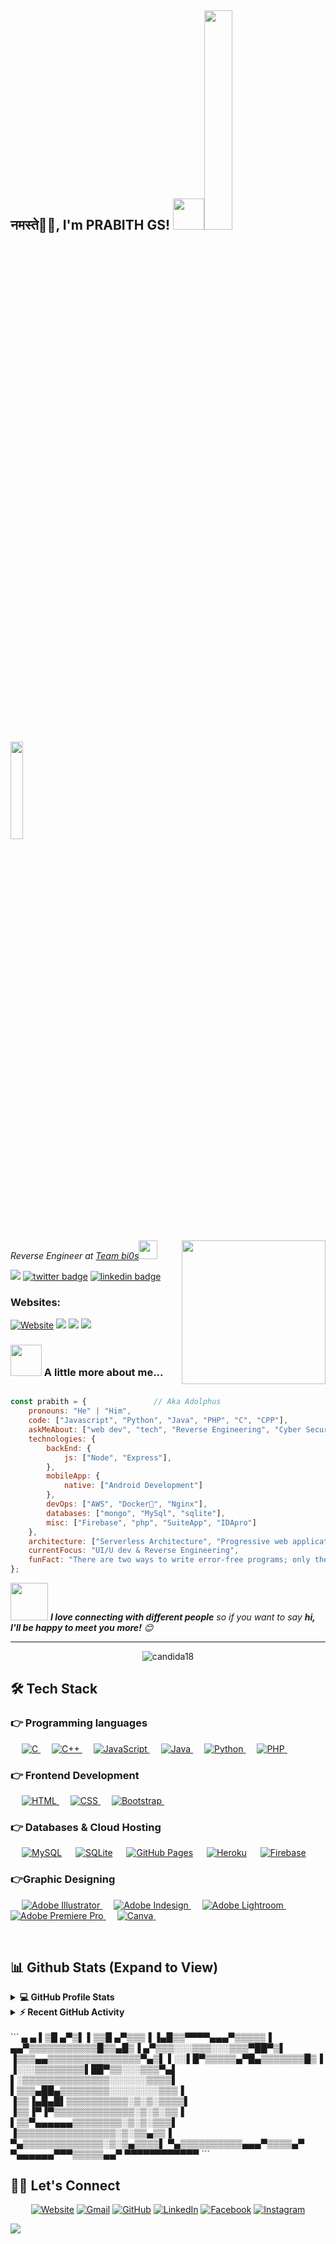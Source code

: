 <h2>नमस्ते🙏🏻, I'm PRABITH GS! <img src="https://media.giphy.com/media/12oufCB0MyZ1Go/giphy.gif" width="50"><img src="https://i.imgur.com/dkjGjCN.gif" width=30%><img src="https://i.imgur.com/FaDmIVv.gif" width=20%></h2>

<img align='right' src="https://media.giphy.com/media/M9gbBd9nbDrOTu1Mqx/giphy.gif" width="230">
<p><em>Reverse Engineer at <a href="http://bi0s.in">Team bi0s</a><img src="https://media.giphy.com/media/WUlplcMpOCEmTGBtBW/giphy.gif" width="30">
</em></p>


![](https://komarev.com/ghpvc/?username=prabhigupta)
[![twitter badge](https://img.shields.io/badge/twitter-Ad0lphu5-0077b5?style=social&logo=twitter)](https://twitter.com/Ad0lphu5)
[![linkedin badge](https://img.shields.io/badge/linkedin-prabithgs-0077b5?style=social&logo=linkedin)](https://www.linkedin.com/in/prabithgs)

<p align="center">
<h3>Websites:</h3> 
<a href="https://prabith.ga/"><img src="https://img.icons8.com/bubbles/50/000000/web.png" alt="Website"/></a>
        <a href="https://blog.prabith.ga"><img src="https://img.icons8.com/color/48/000000/blog.png"/></a>
        <a href="https://notes.prabith.ga"><img src="https://img.icons8.com/plasticine/64/000000/notes-app.png"/></a>
        <a href="https://ide.prabith.ga"><img src="https://img.icons8.com/bubbles/50/000000/code-file.png"/></a>


</p>


### <img src="https://media.giphy.com/media/VgCDAzcKvsR6OM0uWg/giphy.gif" width="50"> A little more about me...

```javascript

const prabith = {               // Aka Adolphus
    pronouns: "He" | "Him",
    code: ["Javascript", "Python", "Java", "PHP", "C", "CPP"],
    askMeAbout: ["web dev", "tech", "Reverse Engineering", "Cyber Security"],
    technologies: {
        backEnd: {
            js: ["Node", "Express"],
        },
        mobileApp: {
            native: ["Android Development"]
        },
        devOps: ["AWS", "Docker🐳", "Nginx"],
        databases: ["mongo", "MySql", "sqlite"],
        misc: ["Firebase", "php", "SuiteApp", "IDApro"]
    },
    architecture: ["Serverless Architecture", "Progressive web applications", "Single page applications"],
    currentFocus: "UI/U dev & Reverse Engineering",
    funFact: "There are two ways to write error-free programs; only the third one works"
};
```

<img src="https://media.giphy.com/media/LnQjpWaON8nhr21vNW/giphy.gif" width="60"> <em><b>I love connecting with different people</b> so if you want to say <b>hi, I'll be happy to meet you more!</b> 😊</em>





---

<p align="center"><img align="center" src="https://github-readme-streak-stats.herokuapp.com/?user=prabhigupta&theme=algolia" alt="candida18" /></p>

## 🛠️ Tech Stack

### 👉 Programming languages

<p align="left">
  &emsp;
  <a href="https://www.cprogramming.com/" target="_blank">
    <img alt="C" src="https://img.shields.io/badge/C%20-%232370ED.svg?logo=c&logoColor=white">
  </a>
  &emsp;
  <a href="https://www.w3schools.com/cpp/" target="_blank">
    <img alt="C++" src="https://img.shields.io/badge/C++%20-%2300599C.svg?logo=c%2B%2B&logoColor=white">
  </a>
  &emsp;
  <a href="https://developer.mozilla.org/en-US/docs/Web/JavaScript" target="_blank">
     <img alt="JavaScript" src="https://img.shields.io/badge/JavaScript%20-%23F7DF1E.svg?logo=javascript&logoColor=black">
   </a>
  &emsp;
  <a href="https://www.java.com" target="_blank">
    <img alt="Java" src="https://img.shields.io/badge/Java-%23007396.svg?logo=java&logoColor=white">
  </a>
  &emsp;
   <a href="https://www.python.org" target="_blank">
    <img alt="Python" src="https://img.shields.io/badge/Python%20-%2314354C.svg?logo=python&logoColor=white">
  </a>
  &emsp;
  <a href="https://www.php.net/">
    <img alt="PHP" src="https://img.shields.io/badge/PHP-%23777BB4.svg?logo=php&logoColor=white"/>
  </a>
&emsp;
</p>

### 👉 Frontend Development
<p align="left">
  &emsp;
  <a href="https://www.w3.org/html/" target="_blank">
   <img alt="HTML" src="https://img.shields.io/badge/HTML5%20-%23E34F26.svg?logo=html5&logoColor=white">
  </a>
  &emsp;
  <a href="https://www.w3schools.com/css/" target="_blank">
    <img alt="CSS" src="https://img.shields.io/badge/CSS%20-%231572B6.svg?logo=css3&logoColor=white">
  </a>
   &emsp;
  <a href="https://getbootstrap.com" target="_blank">
    <img alt="Bootstrap" src="https://img.shields.io/badge/Bootstrap-%23563D7C.svg?style=flat&logo=bootstrap&logoColor=white"/>
  </a>
&emsp;
</p>

### 👉 Databases & Cloud Hosting
<p align="left">
  &emsp;
    <a href="https://www.mysql.com/"><img alt="MySQL" src="https://img.shields.io/badge/MySQL-00000F?style=flat&logo=mysql&logoColor=white"></a>
  &emsp;
    <a href="https://www.sqlite.org/"><img alt="SQLite" src ="https://img.shields.io/badge/SQLite-07405E?style=flat&logo=sqlite&logoColor=white"/></a>
  &emsp;
    <a href="https://www.github.com"><img alt="GitHub Pages" src="https://img.shields.io/badge/GitHub%20Pages-%23327FC7.svg?style=flat&logo=github&logoColor=white"></a>
  &emsp;
    <a href="https://www.heroku.com/"><img alt="Heroku" src="https://img.shields.io/badge/Heroku%20-%23430098.svg?logo=heroku&logoColor=white"></a>
  &emsp;
    <a href="https://firebase.google.com/"><img alt="Firebase" src ="https://img.shields.io/badge/Firebase-ffca28?style=flate&logo=firebase&logoColor=black"></a>
 &emsp;
</p>

### 👉Graphic Designing
<p align="left">
  &emsp;
   <a href="https://www.adobe.com/in/products/illustrator.html" target="_blank">
    <img alt="Adobe Illustrator" src="https://img.shields.io/badge/Adobe%20Illustrator-FF9A00?style=flat&logo=adobe%20illustrator&logoColor=white"/>
  </a>
  &emsp;
  <a href="https://www.adobe.com/in/products/indesign.html" target="_blank">
    <img alt="Adobe Indesign" src="https://img.shields.io/badge/Adobe%20InDesign-FF3366?style=flat&logo=Adobe%20InDesign&logoColor=white"/>
  </a>
    &emsp;
  <a href="https://www.adobe.com/in/products/photoshop-lightroom.html" target="_blank">
    <img alt="Adobe Lightroom" src="https://img.shields.io/badge/Adobe%20Lightroom-31A8FF?style=flat&logo=Adobe%20Lightroom&logoColor=white"/>
  </a>
   &emsp;
  <a href="https://www.adobe.com/in/products/premiere.html" target="_blank">
   <img alt="Adobe Premiere Pro" src="https://img.shields.io/badge/Adobe%20Premiere%20Pro-9999FF?style=flate&logo=Adobe%20Premiere%20Pro&logoColor=white"/>
  </a>
    &emsp;
  <a href="#">
        <img alt="Canva" src="https://img.shields.io/badge/Canva-%2300C4CC.svg?style=flat&logo=Canva&logoColor=white"/>
  </a>
&emsp;
 </p>

 

<br/>

## 📊 Github Stats (Expand to View)


<details>
  <summary><b>💻 GitHub Profile Stats</b></summary>
  <br/>
  <p align="center">
    <a href="https://github.com/prabhigupta"><img align="center" src="https://github-readme-stats.vercel.app/api?username=prabhigupta&show_icons=true&locale=en&theme=algolia" alt="candida18" height="192px"/></a>
        </p>
        <p  align="center">
          <img src="https://github-readme-stats.vercel.app/api/top-langs?username=candida18&show_icons=true&locale=en&layout=compact&theme=algolia" alt="candida18" height="192px"/>
        </p>
  <br/>
  <b>Note:</b> Top languages is only a metric of the languages my public code consists of and doesn't reflect experience or skill level.
  </p>
</details>


<details>
  <summary><b>⚡ Recent GitHub Activity</b></summary>
  <br/>
   <a href="https://github.com/prabhigupta"><img alt="Candida's Activity Graph" src="https://activity-graph.herokuapp.com/graph?username=prabhigupta&custom_title=Prabith%20Guptas's%20Contribution%20Graph&theme=react-dark" /></a>
  <br/>

</details>


<br/>
```
         ▄              ▄    
        ▌▒█           ▄▀▒▌   
        ▌▒▒█        ▄▀▒▒▒▐   
       ▐▄█▒▒▀▀▀▀▄▄▄▀▒▒▒▒▒▐   
     ▄▄▀▒▒▒▒▒▒▒▒▒▒▒█▒▒▄█▒▐   
   ▄▀▒▒▒░░░▒▒▒░░░▒▒▒▀██▀▒▌   
  ▐▒▒▒▄▄▒▒▒▒▒▒▒▒▒▒▒▒▒▒▒▀▄▒▌  
  ▌░░▌█▀▒▒▒▒▒▄▀█▄▒▒▒▒▒▒▒█▒▐  
 ▐░░░▒▒▒▒▒▒▒▒▌██▀▒▒░░░▒▒▒▀▄▌ 
 ▌░▒▒▒▒▒▒▒▒▒▒▒▒▒▒░░░░░░▒▒▒▒▌ 
▌▒▒▒▄██▄▒▒▒▒▒▒▒▒░░░░░░░░▒▒▒▐ 
▐▒▒▐▄█▄█▌▒▒▒▒▒▒▒▒▒▒░▒░▒░▒▒▒▒▌
▐▒▒▐▀▐▀▒▒▒▒▒▒▒▒▒▒▒▒▒░▒░▒░▒▒▐ 
 ▌▒▒▀▄▄▄▄▄▄▒▒▒▒▒▒▒▒░▒░▒░▒▒▒▌ 
 ▐▒▒▒▒▒▒▒▒▒▒▒▒▒▒▒▒░▒░▒▒▄▒▒▐  
  ▀▄▒▒▒▒▒▒▒▒▒▒▒▒▒░▒░▒▄▒▒▒▒▌  
    ▀▄▒▒▒▒▒▒▒▒▒▒▄▄▄▀▒▒▒▒▄▀   
      ▀▄▄▄▄▄▄▀▀▀▒▒▒▒▒▄▄▀     
         ▀▀▀▀▀▀▀▀▀▀▀▀        
```

## 🙋‍♀️ Let's Connect
<p align="center">
  <a href="https://prabith.ga/"><img src="https://img.icons8.com/bubbles/50/000000/web.png" alt="Website"/></a>
        <a href="mailto:prabith7.g.s@gmail.com"><img src="https://img.icons8.com/bubbles/50/000000/gmail.png" alt="Gmail"/></a>
        <a href="https://github.com/prabhigupta"><img src="https://img.icons8.com/bubbles/50/000000/github.png" alt="GitHub"/></a>
        <a href="https://linkedin.com/in/prabithgs"><img src="https://img.icons8.com/bubbles/50/000000/linkedin.png" alt="LinkedIn"/></a>
        <a href="https://www.facebook.com/prabith.gupta"><img src="https://img.icons8.com/bubbles/50/000000/facebook-new.png" alt="Facebook"/></a>
        <a href="https://instagram.com/pra3ith"><img src="https://img.icons8.com/bubbles/50/000000/instagram.png" alt="Instagram"/></a>


</p>


![](https://i.imgur.com/G46LgYQ.png)
